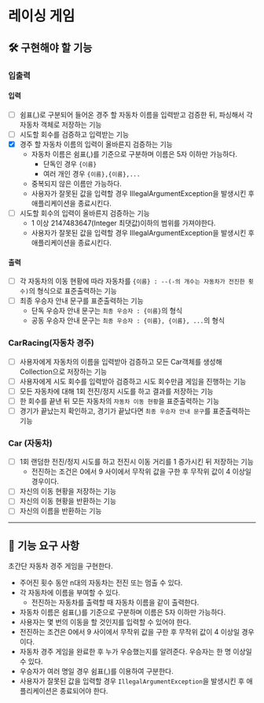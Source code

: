 # 레이싱 게임

## 🛠 구현해야 할 기능

### 입출력

#### 입력

- [ ] 쉼표(,)로 구분되어 들어온 경주 할 자동차 이름을 입력받고 검증한 뒤, 파싱해서 각 자동차 객체로 저장하는 기능
- [ ] 시도할 회수를 검증하고 입력받는 기능
- [X] 경주 할 자동차 이름의 입력이 올바른지 검증하는 기능
    - 자동차 이름은 쉼표(,)를 기준으로 구분하며 이름은 5자 이하만 가능하다.
        - 단독인 경우 `{이름}`
        - 여러 개인 경우 `{이름},{이름},...`
    - 중복되지 않은 이름만 가능하다.
    - 사용자가 잘못된 값을 입력할 경우 IllegalArgumentException을 발생시킨 후 애플리케이션을 종료시킨다.
- [ ] 시도할 회수의 입력이 올바른지 검증하는 기능
    - 1 이상 2147483647(Integer 최댓값)이하의 범위를 가져야한다.
    - 사용자가 잘못된 값을 입력할 경우 IllegalArgumentException을 발생시킨 후 애플리케이션을 종료시킨다.

#### 출력

- [ ] 각 자동차의 이동 현황에 따라 자동차를 `{이름} : --(-의 개수는 자동차가 전진한 횟수)`의 형식으로 표준출력하는 기능
- [ ] 최종 우승자 안내 문구를 표준출력하는 기능
    - 단독 우승자 안내 문구는 `최종 우승자 : {이름}`의 형식
    - 공동 우승자 안내 문구는 `최종 우승자 : {이름}, {이름}, ...`의 형식

### CarRacing(자동차 경주)

- [ ] 사용자에게 자동차의 이름을 입력받아 검증하고 모든 Car객체를 생성해 Collection으로 저장하는 기능
- [ ] 사용자에게 시도 회수를 입력받아 검증하고 시도 회수만큼 게임을 진행하는 기능
- [ ] 모든 자동차에 대해 1회 전진/정지 시도를 하고 결과를 저장하는 기능
- [ ] 한 회수를 끝낸 뒤 모든 자동차의 `자동차 이동 현황`을 표준출력하는 기능
- [ ] 경기가 끝났는지 확인하고, 경기가 끝났다면 `최종 우승자 안내 문구`를 표준출력하는 기능

### Car (자동차)

- [ ] 1회 랜덤한 전진/정지 시도를 하고 전진시 이동 거리를 1 증가시킨 뒤 저장하는 기능
    - 전진하는 조건은 0에서 9 사이에서 무작위 값을 구한 후 무작위 값이 4 이상일 경우이다.
- [ ] 자신의 이동 현황을 저장하는 기능
- [ ] 자신의 이동 현황을 반환하는 기능
- [ ] 자신의 이름을 반환하는 기능

---

## 🚀 기능 요구 사항

초간단 자동차 경주 게임을 구현한다.

- 주어진 횟수 동안 n대의 자동차는 전진 또는 멈출 수 있다.
- 각 자동차에 이름을 부여할 수 있다.
    - 전진하는 자동차를 출력할 때 자동차 이름을 같이 출력한다.
- 자동차 이름은 쉼표(,)를 기준으로 구분하며 이름은 5자 이하만 가능하다.
- 사용자는 몇 번의 이동을 할 것인지를 입력할 수 있어야 한다.
- 전진하는 조건은 0에서 9 사이에서 무작위 값을 구한 후 무작위 값이 4 이상일 경우이다.
- 자동차 경주 게임을 완료한 후 누가 우승했는지를 알려준다. 우승자는 한 명 이상일 수 있다.
- 우승자가 여러 명일 경우 쉼표(,)를 이용하여 구분한다.
- 사용자가 잘못된 값을 입력할 경우 `IllegalArgumentException`을 발생시킨 후 애플리케이션은 종료되어야 한다.

